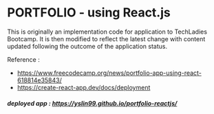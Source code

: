 # PORTFOLIO - using React.js 

This is originally an implementation code for application to TechLadies Bootcamp. It is then modified to reflect the latest change with content updated following the outcome of the application status.


Reference : 
- https://www.freecodecamp.org/news/portfolio-app-using-react-618814e35843/
- https://create-react-app.dev/docs/deployment

##### deployed app : https://yslin99.github.io/portfolio-reactjs/